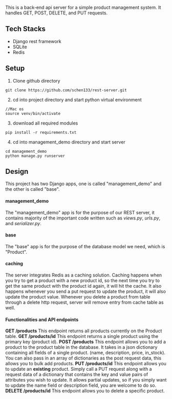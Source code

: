This is a back-end api server for a simple product management system. It handles GET, POST, DELETE, and PUT requests.
## Tech Stacks
- Django rest framework
- SQLite
- Redis
## Setup  
1) Clone github directory
```
git clone https://github.com/schen133/rest-server.git 
```
2) cd into project directory and start python virtual environment
```
//Mac os
source venv/bin/activate
```
3) download all required modules
```
pip install -r requirements.txt
```
4) cd into management_demo directory and start server
```
cd management_demo
python manage.py runserver 
```
## Design
This project has two Django apps, one is called "management_demo" and the other is called "base". 
#### management_demo
The "management_demo" app is for the purpose of our REST server, it contains majority of the important code written such as *views.py*, *urls.py*, and *serializer.py*.
#### base 
The "base" app is for the purpose of the database model we need, which is "Product".
#### caching 
The server integrates Redis as a caching solution. Caching happens when you try to get a product with a new product id, so the next time you try to get the same product with the product id again, it will hit the cache. It also happens whenever you send a put request to update the product, it will also update the product value. Whenever you delete a product from table through a delete http request, server will remove entry from cache table as well.
#### Functionalities and API endpoints
**GET /products**
This endpoint returns all products currently on the Product table.
**GET /products/id**
This endpoint returns a single product using the primary key (product id).
**POST /products**
This endpoint allows you to add a product to the product table in the database. It takes in a json dictionary containing all fields of a single product. (name, description, price, in_stock). You can also pass in an array of dictionaries as the post request data, this allows you to bulk add products.
**PUT /products/id**
This endpoint allows you to update an **existing** product. Simply call a PUT request along with a request data of a dictionary that contains the key and value pairs of attributes you wish to update. It allows partial updates, so if you simply want to update the name field or description field, you are welcome to do so.
**DELETE /products/id**
This endpoint allows you to delete a specific product.